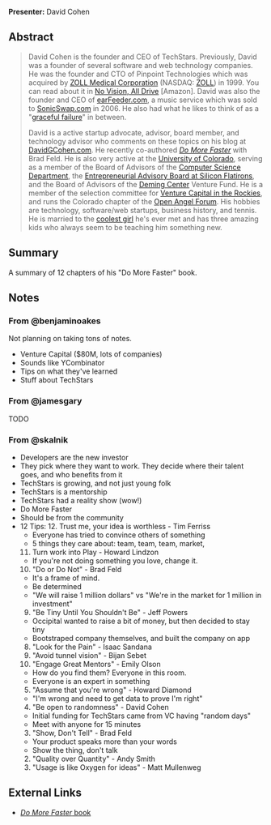 **Presenter:** David Cohen

## Abstract

> David Cohen is the founder and CEO of TechStars. Previously, David was a founder of several software and web technology companies. He was the founder and CTO of Pinpoint Technologies which was acquired by <a href="http://www.zoll.com/">ZOLL Medical Corporation</a> (NASDAQ: <a href="http://quotes.nasdaq.com/asp/summaryquote.asp?symbol=ZOLL%60&amp;selected=ZOLL%60">ZOLL</a>) in 1999. You can read about it in <a href="http://www.amazon.com/gp/product/1420819917/sr=8-1/qid=1141840409/ref=sr_1_1/103-1943388-3567068?%5Fencoding=UTF8">No Vision, All Drive</a> [Amazon]. David was also the founder and CEO of <a href="http://www.askdavetaylor.com/keep_track_of_my_favorite_musicians.html">earFeeder.com</a>, a music service which was sold to <a href="http://www.sonicswap.com/">SonicSwap.com</a> in 2006. He also had what he likes to think of as a "<a href="http://www.davidgcohen.com/2006/11/22/life-in-the-deadpool/">graceful failure</a>" in between. 
>
> David is a active startup advocate, advisor, board member, and technology advisor who comments on these topics on his blog at <a href="http://www.davidgcohen.com/">DavidGCohen.com</a>. He recently co-authored <a href="http://domorefasterbook.com/"><em>Do More Faster</em></a> with Brad Feld.  He is also very active at the <a href="http://www.colorado.edu/">University of Colorado</a>, serving as a member of the Board of Advisors of the <a href="http://www.cs.colorado.edu/">Computer Science Department</a>, the <a href="http://www.silicon-flatirons.org/people.php?id=EntrepreneurialBoardMember">Entrepreneurial Advisory Board at Silicon Flatirons</a>, and the Board of Advisors of the <a href="http://leeds.colorado.edu/Deming/interior.aspx?id=548">Deming Center</a> Venture Fund. He is a member of the selection committee for <a href="http://www.vcintherockies.com/">Venture Capital in the Rockies</a>, and runs the Colorado chapter of the <a href="http://www.openangelforum.com/">Open Angel Forum</a>. His hobbies are technology, software/web startups, business history, and tennis. He is married to the <a href="http://www.jilato.com/">coolest girl</a> he's ever met and has three amazing kids who always seem to be teaching him something new.

## Summary

A summary of 12 chapters of his "Do More Faster" book.

## Notes

### From @benjaminoakes

Not planning on taking tons of notes.

* Venture Capital ($80M, lots of companies)
* Sounds like YCombinator
* Tips on what they've learned
* Stuff about TechStars

### From @jamesgary

TODO

### From @skalnik

* Developers are the new investor
* They pick where they want to work. They decide where their talent goes, and
  who benefits from it
* TechStars is growing, and not just young folk
* TechStars is a mentorship
* TechStars had a reality show (wow!)
* Do More Faster
* Should be from the community
* 12 Tips:
  12. Trust me, your idea is worthless - Tim Ferriss
    * Everyone has tried to convince others of something
    * 5 things they care about: team, team, team, market, <missed>
  11. Turn work into Play - Howard Lindzon
    * If you're not doing something you love, change it.
  10. "Do or Do Not" - Brad Feld
    * It's a frame of mind.
    * Be determined
    * "We will raise 1 million dollars" vs "We're in the market for 1 million in
      investment"
  9. "Be Tiny Until You Shouldn't Be" - Jeff Powers
    * Occipital wanted to raise a bit of money, but then decided to stay tiny
    * Bootstraped company themselves, and built the company on app
  8. "Look for the Pain" - Isaac Sandana
  7. "Avoid tunnel vision" - Bijan Sebet
  6. "Engage Great Mentors" - Emily Olson
    * How do you find them? Everyone in this room.
    * Everyone is an expert in something
  5. "Assume that you're wrong" - Howard Diamond
    * "I'm wrong and need to get data to prove I'm right"
  4. "Be open to randomness" - David Cohen
    * Initial funding for TechStars came from VC having "random days"
    * Meet with anyone for 15 minutes
  3. "Show, Don't Tell" - Brad Feld
    * Your product speaks more than your words
    * Show the thing, don't talk
  2. "Quality over Quantity" - Andy Smith
  1. "Usage is like Oxygen for ideas" - Matt Mullenweg

## External Links

* [_Do More Faster_ book](http://wwww.domorefasterbook.com)
